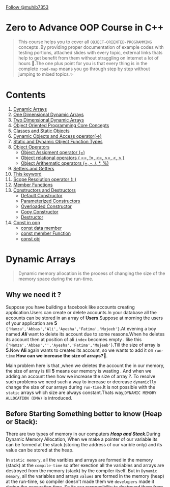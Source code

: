 <p align="center">
    <img src="/Some%20extra%20concepts/logo.jpg" style="height: 60vh; padding-left: 50vh;">
</p>

<!-- Place this tag where you want the button to render. -->

<a class="github-button" href="https://github.com/muhib7353" data-color-scheme="no-preference: light; light: light; dark: dark;" aria-label="Follow @muhib7353 on GitHub">Follow @muhib7353</a>

# Zero to Advance OOP Course in C++

> This course helps you to cover all `OBJECT-ORIENTED-PROGRAMMING` concepts .By providing proper documentation of example codes with testing portions, attached slides with every topic, external links thats help to get benefit from them without straggling on internet a lot of hours 🤔.The one plus point for you is that every thing is in the complete `road-map` means you go through step by step without jumping to mixed topics.✨

# Contents

1. [Dynamic Arrays](#dynamic-arrays)
2. [One Dimensional Dynamic Arrays](#one-dimensional-dynamic-arrays)
3. [Two Dimensional Dynamic Arrays](#two-dimensional-dynamic-arrays)
4. [Object Oriented Programming Core Concepts](#core-concepts)
5. [Classes and Static Objects](#classes-and-static-objects)
6. [Dynamic Objects and Access operator(->)](#dynamic-objects-and-access-operator)
7. [Static and Dynamic Object Function Types](#static-and-dynamic-object-function-types)
8. [Object Operators](#object-operators)
   - [Object Assigment operator (=)](#object-assignment-operater)
   - [Object relational operators ( ==, !=, <=, >=, <, > )](#object-relational-operaters)
   - [Object Arithematic operators (+, -, /, \*, %)](#object-arithematic-operators)
9. [Setters and Getters](#setters-and-getters)
10. [This keyword](#this-pointer-or-this-keyword-in-cpp)
11. [Scope Resolution operator (::)](#scope-resolution-operator)
12. [Member Functions](#member-functions)
13. [Constructors and Destructors](#constructors-and-destructors)
    - [Default Constructor]()
    - [Parameterized Constructors](#paramterized-constructor)
    - [Overloaded Constructor](#overloaded-constructor)
    - [Copy Constructor](#copy-constructor)
    - [Destructor](#destructors)
14. [Const in oop](#const-in-oop)
    - [const data member](#const-data-members)
    - [const member Function](#const-member-functions)
    - [const obj](#const-object)
     
# Dynamic Arrays

> Dynamic memory allocation is the process of changing the size of the memory space during the run-time.

## Why we need it ?

Suppose you have building a facebook like accounts creating application.Users can create or delete accounts.In your database all the accounts can be stored in an array of **Users**.Suppose
at morning the users of your application are **5** `{'Hamza','Abbas','Ali','Ayesha','Fatima','Mujeeb'}`.At evening a boy named **_Ali_** want to delete its account due to some reasons.When he deletes its account then at position of ali `index` becomes empty . like this `{'Hamza','Abbas','','Ayesha','Fatima','Mujeeb'}`.Till the size of array is **5**.Now **Ali** again wants to creates its account, so we wants to add it on `run-time` **How can we increase the size of arrays?🤔**.

Main problem here is that ,when we deletes the account the in our memory, the size of array is till **5** means our memory is wasting . And when we adding an account then how we increase the size of array ?. To resolve such problems we need such a way to increase or decrease `dynamiclly` change the size of our arrays during `run-time`.It is not possible with the `static` arrays which size are always constant.Thats way,`DYNAMIC MEMORY ALLOCATION (DMA)` is introduced.

## Before Starting Something better to know (Heap or Stack):

There are two types of memory in our computers **_Heap and Stack_**.During Dynamic Memory Allocation, When we make a pointer of our variable its can be formed at the stack.(storing the address of our varible only) and its value can be stored at the heap.

In `static memory`, all the varibles and arrays are formed in the memory (stack) at the `compile-time` so after exection all the variables and arrays are destroyed from the memory (stack) by the compiler itself.
But in `Dynamic memory`, all the variables and arrays `values` are formed in the memory (heap) at the run-time, so compiler doesn't made them we `developers` made it during the execuation time. So its our responsibilty to destroyed them from the memory after the completition of their tasks.Otherwise a problem named `memory-leakage` can be created and our program `crashes`.

One more important concept about the dynamic memory allocation.
In local functions we make a varaible and it goes out from the execuation stack after the calling .So we cannot use its value further more to to store its value we make a varaible on heap and ist pointer on the stack and return the pointer from the function and store its in to the main stack pointer varaible.Now your memory cannot be leakage.The main point is your pointer would never be became the dangling pointer. And your heap value can never be became without its pointer.

> Making a dynamic memory is called allocating the memory.
> Deleting a dynamic memory is called dellocating the memory.

## Dangling Pointer

A pointer whose is pointing to such memory in the haep which is not exist .

## One Dimensional Dynamic Arrays

**Firstly**, `allocating`, we make a pointer of our array at the stack that containes the address of the first element of our array.

<p align="center">
<img src="/Some%20extra%20concepts/codeSnaps/ptr.png" style="height: 40vh; padding-left: 50vh;">

 </p>

**Secondly**,we make a array at the heap by the `new` keyword.

<p align="center">
<img src="/Some%20extra%20concepts/codeSnaps/heap.png" style="height: 40vh; padding-left: 50vh;">

 </p>

**Thirdly**,perform your tasks.

<p align="center">
<img src="/Some%20extra%20concepts/codeSnaps/tasks.png" style="height: 50vh; padding-left: 50vh;">

 </p>

**At last**, `dellocating`, delete the array values at the heap by the `delete` keyword.And
make the pointer of our array `nullptr` so its pointing to nothing.

```cpp
#include <iostream>

using namespace std;

int main()
{
    int size = 5;
    int sum=0;

    //Allocating the memory
    int *arr = new int[size]{1,2,3,4,5};

    //sum of array
    for(int i=0;i<size;i++){
        sum+=arr[i];
    }
    cout<<"The sum of all the elements in the array is = "<<sum<<endl;

    //Delloacting the memory
    delete[] arr;
    arr = nullptr;

    return 0;
}
```

### How to change the size of our arrays at run-time ? or at execution time? How to increase or decrease the size of our arrays dynamically ? or at execution time?

**Firstly**, we made our array whose size we want to change dynamically.

<p align="center">
<img src="/Some%20extra%20concepts/codeSnaps/temp1.png" style="height: 40vh; padding-left: 50vh;">

 </p>

**Secondly**, we create an temp dyanmic 1D-Array.Whose size is the size thats we want after changing meanns `size+increaseNum` or `size+decreaseNum` .

<p align="center">
<img src="/Some%20extra%20concepts/codeSnaps/temp2.png" style="height: 40vh; padding-left: 50vh;">

 </p>

**Thirdly**, copy the array to tempArray.

<p align="center">
<img src="/Some%20extra%20concepts/codeSnaps/temp3.png" style="height: 50vh; padding-left: 50vh;">

 </p>

**At Last**, delete the array values from heap and mutate the array-pointer to the tempArray-pointer.And now you can mutate the size as `size+=num` (for-increaing) or `size-=num`(for-decreaing)

> Both our array and tempArray pointers in the stack pointing to the same changed tempArray values in the heap.

<p align="center">
<img src="/Some%20extra%20concepts/codeSnaps/temp4.png" style="height: 50vh; padding-left: 50vh;">

 </p>

**Now**,You can perform tasks, to the changed sized array ,after performing methods deallocate the aray and program happily finishes😊.(Problem-Solved,Hurray🥳)

```cpp
#include <iostream>
using namespace std;
int main()
{

    int size = 5;
    int *arr = new int[size]{1, 2, 3, 4, 5};

    int num;
    cout << "Enter the number how much size of array you wnat to cahnge :" << endl;
    cin >> num;

    int *temp = new int[size + num];
    for (int i = 0; i < size; i++)
    {
        temp[i] = arr[i];
    }

    //deleting the previous array
    delete[] arr;
    arr=temp;

    //giving values to increased indexs
    for(int i=size;i<size+num;i++){
        cin>>arr[i];
    }
    size+=num;

    delete[] arr;
    arr=nullptr;

    return 0;
}
```

# Boosted Material 1

- To Practice Questions Like ,insert,delete,shrink,add elements to the arrays dynamically
  see [1D-Arrays-Examples](</Object%20Oriented%20Programming/Step0_Dynamic%20Arrays/One%20Dimensional%20(1D)%20%20Dynamic%20Arrays/>)
- To Read more complexities about the dyanmic arrays read book pages from
  [LearnCpp](https://www.learncpp.com/cpp-tutorial/dynamic-memory-allocation-with-new-and-delete/)
- To get slides of dynamic memory [Dynamic Memory Allocation](/Some%20extra%20concepts/Slides/dynamicMemory.pdf)

## Two Dimensional Dynamic arrays

**Firtsly**, In Two Dimensional Dynamic arrays ,make an array of pointers (every element of array contaning the address of first element of each row of matrix) which is stored to the pointer in stack ,beacuse this pointer storing the address first pointer of array, so this pointer is the double pointer.

   <p align="center">
    <img src="/Some%20extra%20concepts/codeSnaps/2d-1.png" style="height: 40vh; padding-left: 50vh;">
 </p>
  **Secondly**, Make a new array on the heap (column) from the every element(single-pointer) of the pointers array,that conatain the address of the first element of it column on the stack.

   <p align="center">
    <img src="/Some%20extra%20concepts/codeSnaps/2d-2.png" style="height: 50vh; padding-left: 50vh;">
 </p>

**Thirdly**, Now our 2D-array is allocated.Now perform the all tasks on it.

   <p align="center">
    <img src="/Some%20extra%20concepts/codeSnaps/2d-3.png" style="height: 70vh; padding-left: 50vh;">
 </p>

**At Last**,Deallocate the firstly all the columns on the heap. Then delete the pointers array.
Then make the matrix pointer to null pointing to the nothing.

```cpp
#include <iostream>
using namespace std;
int main()
{
    int row = 3;
    int col = 3;

    int **matrix = new int *[row];
    for (int i = 0; i < row; i++)
    {
        matrix[i] = new int[col];
    }

    for (int i = 0; i < row; i++)
    {
        for (int j = 0; j < col; j++)
        {
            matrix[i][j] = (rand() % 10) + 1;
        }
    }

    for(int i=0;i<row;i++){
        delete[] matrix[i];
    }
    delete[] matrix;
    matrix=nullptr;

    return 0;
}
```

## How to change the size of rows or columns of 2D-arrays at run-time ? How to increase or decrease the size of 2D-arrays dynamically ?

You can understand the one example of how to increase the size of columns and then do others operations by following it.

### Steps:(To increase the rows dynamically)

**Firstly**: Make the new 2D-Dynamic array .

   <p align="center">
    <img src="/Some%20extra%20concepts/codeSnaps/temp2-1.png" style="height: 50vh; padding-left: 50vh;">
 </p>

**Secondly**: Make the `temp`2D-Dyanmic array.

   <p align="center">
    <img src="/Some%20extra%20concepts/codeSnaps/temp2-2.png" style="height: 60vh; padding-left: 50vh;">
 </p>

**Thirdly**: Copy the pervious 2d-array to temp array.Delete the previous 2D-Array.Give pointer of temp array to previous array.

   <p align="center">
    <img src="/Some%20extra%20concepts/codeSnaps/temp2-3.png" style="height: 70vh; padding-left: 50vh;">
 </p>

**At Last**: Add the new elements in the array .And finally dellocate the array.

```cpp
#include <iostream>
#include <iomanip>

using namespace std;

int main()
{
    int row=3;
    int col=3;

    //Allocating the memory
    int **matrix = new int *[row];
    for (int i = 0; i < row; i++)
    {
        matrix[i] = new int[col];
    }

   cout << "The random elements in the array :" << endl;
    for (int i = 0; i < row; i++)
    {
        // cout<<"Enter the row "<<i+1<<" :"<<endl;
        for (int j = 0; j < col; j++)
        {
            matrix[i][j] = (rand() % 10) + 1;
            // cin>>matrix[i][j];
        }
    }

   int num;
    cout << "Enter the number of rows that you want to increase:" << endl;
    cin >> num;

    //increase the size of the rows
    int **temp = new int *[row + num];
    for (int i = 0; i < row + num; i++)
    {
        temp[i] = new int[col];
    }
    for (int i = 0; i < row; i++)
    {
        for (int j = 0; j < col; j++)
        {
            temp[i][j] = matrix[i][j];
        }
    }
    for (int i = 0; i < row; i++)
    {
        delete[] matrix[i];
    }
    delete[] matrix;
    matrix = temp;


    //Entering elemenst in the increased rows
    for (int i = row; i < row + num; i++)
    {
        // cout<<"Enter the row "<<row+1<<" :"<<endl;
        for (int j = 0; j < col; j++)
        {
            matrix[i][j] = (rand() % (100 - 90)) + 1 + 90;
            // cin>>matrix[i][j];
        }
    }
    row += num;

   cout << "The elements in the array :" << endl;
    for (int i = 0; i < row; i++)
    {
        cout << left;
        for (int j = 0; j < col; j++)
        {
            cout << setw(5) << matrix[i][j];
        }
        cout << endl;
    }

    //dellocating the memory
    for (int i = 0; i < row; i++)
    {
        delete[] matrix[i];
    }
    delete[] matrix;
    matrix = nullptr;

    return 0;
}

```

## Boosted Material:

- To Practice Questions Like inrease and decrease rows or columns of the 2D-arrays dynamically
  see [1D-Arrays-Examples](</Object%20Oriented%20Programming/Step0_Dynamic%20Arrays/Two%20Dimensional%20(2D)%20%20Dynamic%20Arrays/>)
- To Read more complexities about the dyanmic arrays read book pages from
  [LearnCpp](https://www.learncpp.com/cpp-tutorial/dynamic-memory-allocation-with-new-and-delete/)
- To get slides of dynamic memory [Dynamic Memory Allocation](/Some%20extra%20concepts/Slides/dynamicMemory.pdf)

# Core Concepts

A langugae which containes these four segments is referrred as **_Object-Oriented-Programming_** language.

- ## Classes and object :
  Classes have no exixtence in the memeory,its only a blueprint.When we make an object of that class ,then it should having the some memeory.Class is an user defined-data-Type, called as **_ABSTRACT_DATA_TYPE_**.
- ## Data hiding and Encapsulation:
  Data is hided from every another object is data hiding .All the memebers of a class including data members and member functions are closed in a class like a capsule is referred to as Encapsulation.This feature opens the new term named as `Abstraction` means all the inner details are completetly ifnored and we focus on the working of the software.
- ## Inheritance:
  **_Do not reinvent the wheel_**.In programming the term used as : **Do not repeat the code⛔**.Inheritance has the code reuse-ability.Some features are inherited from the base class and given to the derived class.If any language does not support the inheritance then its not calle the Object oriented programming language its called the **\*Object-Based-Language**.
- ## Polymorphism
  Define as : Single interface having multiple functionalities.(same name different behaviour).
  It has two types :
  - Static
    Function overloading is done in static polymorphism.It has be achieved on the compile time also called the **_compile_time_binding_**.
  - Dynamic
    Function overriding is done in the dynamic polymorphism.It has be achieved on the run time also called the **_Run_Time_binding_**.

# Classes and Static Objects

[What are classes 👀 ❓](#classes-and-object)

## Basic Syntx of class:

  <p align="center">
    <img src="/Some%20extra%20concepts/codeSnaps/class1.png" style="height: 40vh; padding-left: 50vh;">
 </p>

## Basic Syntx of object:

  <p align="center">
    <img src="/Some%20extra%20concepts/codeSnaps/obj.png" style="height: 40vh; padding-left: 50vh;">
 </p>

we cannot access the dataMemebers of the class outside the class .Their members are by `default-private`.So when we want to access them .The error should come as

  <p align="center">
    <img src="/Some%20extra%20concepts/codeSnaps/error1.png" style="height: 40vh; padding-left: 50vh;">

> so when we want to access them outside the class,we use the `access-identifiers`.

## Access-Identifiers

There are there Access specifiers.

- ### Public
  Members declerad as private are only accessible within the class.
- ### Private
  Memebers of public are accessible from anywhere(accissble through the object).
- ### Protected
  Members are only accessible in child class.

Result:

<p align="center">
<img src="/Some%20extra%20concepts/codeSnaps/result_class.png" style="height: 60vh; padding-left: 50vh;">

### Note:

> The address of a class is same as the address of the first dataMemeber of the class

# Boosted Material 2

- To practice real-world examples [class and object examples](/Object%20Oriented%20Programming/Step1_Classes%20and%20objects/)
- To go through slides [Class and object slides](/Some%20extra%20concepts/Slides/classes.pdf)
- For reading more concepts explore this page [Deep learn class and objects](https://www.learncpp.com/cpp-tutorial/classes-and-class-members/)

# Dynamic Objects and Access Operator

Dynamic Objects means the pointer of that objects is on the stack and the whole object is on the heap. The name of the object is actually a pointer so means whenever we use the name of the class actually we refer the address of the object on the heap. So how we can access the data members and member functions of the object ,To refer the data members and the member functions of that class , we use the **access-operator** `->` instead of `(.)` **dot operator** .The access operator make a link between the heap and and stack .

### Understand by excample:

[How we make the dynamic objects of class and how to access their data members of taht dynamic object🙄❓](/Object%20Oriented%20Programming/Step1_Classes%20and%20objects/Basic%20Concepts%20building%20programs/6_DyanmicObjects_and_acessOperaters.cpp)

```cpp
#include <iostream>

using namespace std;

class algebra
{
public:
    int y;
    int x;
    int add;
};

int main()
{
    //Alloacting the memory
    algebra *sum = new algebra;

    //Arrow operaters pointing the members on the heap(->)
    sum->x = 3;
    sum->y = 4;
    sum->add = sum->x + sum->y;

    //Derefernce and userd the dot opearter(.)
    cout << "The sum of " << (*sum).x << " and " << (*sum).y << " = " << (*sum).add << endl;

    //delloacting the memory
    delete sum;
    sum=nullptr;

    return 0;
}
```

# Static and Dynamic Object Function Types:

Three type of functions can be implemented on the objects.

1. By passing object as a value
2. By passing object as a reference
3. By return object as a object

## 1.By passing object as a value

In `static` Pass objects into functions as an argument and use these parameters as a local object which has a complete access to the data members and member functions of the class same as for the argumentative object.

> The object which calls the functions is called the `Left_hand_side_object`.

We don't need to pass the two objects as the arguments beacuse L.H.S object is already exist ,and accessible to the class functions and we only need to pass the other funtions which is right hand side object.

In `Dyanmic` the copy of argumentative objects will not be made only the address of these objects will pass and dereferencing these adress and perform operations.

<p align="center">
    <img src="/Some%20extra%20concepts/codeSnaps/f-1.png" style="height: 50vh; padding-left: 50vh;">
 </p>

## 2.By passing object as a reference

In `static` When passing object as an argument to the function which recieveing it as a refernce parameter, then the copy of that object will not be produce.The address of this object will be use and its means any changing in data members or function members of the parameter object will aslo mutate the original argumentative object.
In `Dyanmic` the copy of argumentative objects will not be made only the address of these objects will pass ,so we will not have to use the refernce operator `&` , beacause already we pass the address `refernce` of the objects on the heap to function parameters As a result ,dereferencing these adresses and mutating the data memebers and member functions will mutate the original argumentative objects data members and member functions respectively.

<p align="center">
    <img src="/Some%20extra%20concepts/codeSnaps/f-2.png" style="height: 70vh; padding-left: 50vh;">
 </p>

## 3.By return object as a object

In `static` Return type of the function is a class name. When you manipulate some data and return a object made inside the function.
In `Dyanmic`,the returing object returns the only address of the making object not the object on the heap. beacuse when the function executes the making pointer will automatically goes out from the execuation stack. but the object on the heap is exixts . So just return the address of the making pointer.

> When an object is returned at compile-time it can be stored an anonymous varaible of same returning dataType and then assign it the varible on which the functions call this process is called the `RETURN_VALUE_OPTIMIZATION(RVO)`. And you when you run the program its destructor will be showed in the screen .

<p align="center">
    <img src="/Some%20extra%20concepts/codeSnaps/RVO.png" style="height: 50vh; padding-left: 50vh;">
 </p>

<p align="center">
    <img src="/Some%20extra%20concepts/codeSnaps/RVO-result.png" style="height: 50vh; padding-left: 50vh;">
 </p>
### Let understand by 😮 [dynamic-example](/Object%20Oriented%20Programming/Step1_Classes%20and%20objects/Basic%20Concepts%20building%20programs/6_DyanmicObjects_and_acessOperaters.cpp):

For static click [here](/Object%20Oriented%20Programming/Step1_Classes%20and%20objects/Basic%20Concepts%20building%20programs/7_staticObjectAndFunctions.cpp)

```cpp
/*Dynamic Objects when we pass to functions they always should be pass as by refernce
/*This code has three parts by three tests so you can uncommenntg the every test and check the outputs to understand
1:Pass by value  for dynamic objects
2:Pass by refernce for dynamic objects
3:Return value for dynamic objects
*/

#include <iostream>

using namespace std;

class algebra
{
private:
    int x;
    int y;

public:
    // setters
    void setX(int X) { x = X; }
    void setY(int Y) { y = Y; }
    void setData(int X, int Y)
    {
        x = X;
        y = Y;
    }

    // getters
    int getX() { return x; }
    int gety() { return y; }
    void getData()
    {
        cout << "x=" << x << endl;
        cout << "y=" << y << endl;
    }
};

// Functions

// 1:Pass by value
bool passByValue(algebra *A, algebra *B)
{
    return A->getX() != B->getX() ? true : false;
}

// 2:Pass by refernce
void update(algebra *A, algebra *B)
{
    B->setX(B->getX() + 100);
    B->setY(B->gety() + 100);
}

// 3:Return value
algebra *createCopy(algebra *A)
{
    algebra *copy = new algebra;

    copy->setX(A->getX());
    copy->setY(A->gety());

    return copy;
}
int main()
{
    algebra *obj1 = new algebra;
    algebra *obj2 = new algebra;

    obj1->setData(1, 2);
    obj2->setData(3, 4);

    // // Test:01
    // cout << passByValue(obj1, obj2);

    // //Test:02
    // cout << "Before passing obj2 as a pointer to update function : " << endl;
    // obj2->getData();
    // update(obj1, obj2);
    // cout << "After passing obj2 as a pointer to update function : " << endl;
    // obj2->getData();

    // //Test:03
    // cout << "The object members :" << endl;
    // algebra *copy=createCopy(obj1);
    // copy->getData();

    /*Results:Object’s data is always
    pass by reference through
    pointers*/

    return 0;
}
```

# Object Operators

These are object opertors:

- [Object Assigment operator (=)](#object-assignment-operater)
- [Object relational operators ( ==, !=, <=, >=, <, > )](#object-relational-operaters)
- [Object Arithematic operators (+, -, /, \*, %)](#object-arithematic-operator)

# Object Assignment operater

In generally, the assignment operator can be used to copy one thing into another. The data memebers of one object can be copied to another data members in two ways

> Only if member access specifier is public.

1.Member wise data Assignment

<p align="center">
    <img src="/Some%20extra%20concepts/codeSnaps/assignment-1.png" style="height: 50vh; padding-left: 50vh;">

 </p>
 
 2.Aggregate Wise data Assignment
        <p align="center">
    <img src="/Some%20extra%20concepts/codeSnaps/assignment-2.png" style="height: 50vh; padding-left: 50vh;">
 </p>
 
  ### Lets now understand by example 😍:
  [In C++ how the class data members of one object to be copied to the another object data memebers](/Object%20Oriented%20Programming/Step1_Classes%20and%20objects/Basic%20Concepts%20building%20programs/3_AssignmentOperater.cpp)

```cpp
#include <iostream>

using namespace std;

class algebra
{
public:
int x;
int y;

    void getData()
    {
        cout<<"The value of x ="<<x<<endl;
        cout<<"The value of y ="<<y<<endl;
    }

};

int main()
{
algebra obj1;
algebra \*obj2=new algebra;

    obj1.x=1;
    obj1.y=2;

    //MEMEBER WISE COPYING
    cout<<"\t\tMEMEBER WISE COPYING :"<<endl;
    obj2->x=obj1.x;
    obj2->y=obj1.y;

    cout<<"The values in object 1 : "<<endl;
    obj1.getData();
    cout<<"The values in object 2 : "<<endl;
    obj2->getData();

    // Aggregate WISE COPYING
    cout<<"\t\tAggregate WISE COPYING :"<<endl;
    (*obj2)=obj1;

    cout<<"The values in object 1 : "<<endl;
    obj1.getData();
    cout<<"The values in object 2 : "<<endl;
    obj2->getData();

    delete obj2;
    obj2=nullptr;

    return 0;

}

```

# Object Relational Operaters

Relational operators can be applied only on the varaibles that are made in functions. In objects you cannot apply directly these operaters on the object data members. It cannot be possible by `Member-Wise` or `Agreement-Wise`.

<p align="center">
    <img src="/Some%20extra%20concepts/codeSnaps/relational.png" style="height: 50vh; padding-left: 50vh;">
</p>

### Example :

[Can we compare the reational operaters (==,!=,<=,>=) to compare two object data members ?](/Object%20Oriented%20Programming/Step1_Classes%20and%20objects/Basic%20Concepts%20building%20programs/4_RelationalOpearter.cpp)

```cpp
#include<iostream>

using namespace std;

class algebra
{
public:
    int x;
    int y;
public:

    void setData(int xA,int yA)
    {
        x=xA;
        y=yA;
    }
    void getData()
    {
        cout<<"The value of  x = "<<x<<endl;
        cout<<"The value of  y = "<<y<<endl;
    }

    //getters
    int getX(){ return x;}
    int getY(){ return y;}
};
int main()
{
    algebra obj1;
    algebra *obj2=new algebra;

    obj1.setData(5,6);
    obj2->setData(6,5);

    //  //Test:01
    // cout<<obj1.getX()!=obj2->getX();
    // /*error: no match for 'operator!=' (operand types are 'std::basic_ostream<char>' and 'int')
    // cout<<obj1.getX()!=obj2->getX();*/

    //  //Test:02
    // cout<<*(obj2)==obj1;
    // //Compile time error Operation not defined

    // Results:So its mean we will never compare the data member wise or agrement wise
    delete obj2;
    obj2=nullptr;



    return 0;
}

```

# Object Arithematic Operators

Arithematic operators (+, -, /, \*, %) will be applicable only in member wise

<p align="center">
    <img src="/Some%20extra%20concepts/codeSnaps/arithematic-1.png" style="height: 50vh; padding-left: 50vh;">
</p>
 
  Cannot be applicable directly on the objects agreement wise.
<p align="center">
    <img src="/Some%20extra%20concepts/codeSnaps/arithematic-2.png" style="height: 60vh; padding-left: 50vh;">
</p>

> Use `Operator_Overloading` to apply these arithematic_operators on the objects directly.We will discuss this in later section [go_here](#).

### Example :

[Can we compare the use the arithematic operaters (+,-,\*,/,%) to perform arithematic calculations between two object data members ?](/Object%20Oriented%20Programming/Step1_Classes%20and%20objects/Basic%20Concepts%20building%20programs/5_ArithematicOpearter.cpp)

```cpp

#include<iostream>

using namespace std;

class algebra
{
public:
    int x;
    int y;
public:

    void setData(int xA,int yA)
    {
        x=xA;
        y=yA;
    }
    void getData()
    {
        cout<<"The value of  x = "<<x<<endl;
        cout<<"The value of  y = "<<y<<endl;
    }

    //getters
    int getX(){ return x;}
    int getY(){ return y;}
};
int main()
{
    algebra obj1;
    algebra *obj2=new algebra;

    obj1.setData(5,6);
    obj2->setData(1,2);

    //  //Test:01
    // //Member Wise
    // cout<<obj1.getX()+obj2->getX()<<endl;
    // cout<<obj1.getY()+obj2->getY()<<endl;

    //  //Test:02
    // //Agremeent Wise
    // cout<<*(obj2)+obj1<<endl;
    // //Compile time error Operation not defined


   //Results:We can perform the matematical opaertions on the object adat memebers only member wise not agremnet wise.

    delete obj2;
    obj2=nullptr;

    return 0;
}
```

# Setters and Getters

**_Why we need setters and getters_** ? What is the importance of getters and setters in real world?
Understand by exapmle ,in mobile phones when we want to increase the brightness of our mobile then can we go to the whole setting of the mobile and change it here **\*NO\*\*** .We only set the value of brightness same when we want to get the phone number of any person , we just search and get it.
Getters and setters are the same as , to retrieve the single dataMember or whole data member or to update them.

## Setters

> Used to set or update values of individual data members or a complete object.

### Basic Syntax:

- **_Void setVariableName (varaibleDataType parameterName){ variableName = ParameterName;}_**
   <p align="center">
   <img src="/Some%20extra%20concepts/codeSnaps/setters.png" style="height: 60vh; padding-left: 50vh;">
</p>

## Getters

> Used to get values of indiviual or complete object .

### Basic Syntax:

- **_returnType getVariableName (){ return variableName;}_**
     <p align="center">
     <img src="/Some%20extra%20concepts/codeSnaps/getters.png" style="height: 60vh; padding-left: 50vh;">
  </p>

  ## SetData and getData

  These are also the member functions of the class.They set the whole class data members and also get the data memebers of the whole class.

```cpp
/*Write a C++ program how to putData into dataMembers of a class that is private and getData from them
 */
#include <iostream>

using namespace std;

class algebra
{
private:
    int x;
    int y;
    float z;

public:
    void putData(int xA, int yA, int zA)
    {
        x = xA;
        y = yA;
        z = zA;
    }
    void getData()
    {
        cout<<"The value of x = "<<x<<endl;
        cout<<"The value of y = "<<y<<endl;
        cout<<"The value of z = "<<z<<endl;
    }
};

int main()
{
    algebra equation1;

    //Test 01:
    equation1.putData(1,2,3);
    equation1.getData();
    return 0;
}
```

### Practice exapmles:

- [Getters and Setters in C++ ](/Object%20Oriented%20Programming/Step1_Classes%20and%20objects/Basic%20Concepts%20building%20programs/2_gettersAndSetters.cpp)
- [getData and setData in C++ ](/Object%20Oriented%20Programming/Step1_Classes%20and%20objects/Basic%20Concepts%20building%20programs/1_getData_and_putData.cpp)

# This Pointer or This KeyWord in Cpp

IN C++ ,**This** is a pointer refer to the insatnce of the class. **This** is a pointer Single copy of this pointer is maintained at class level accessible in member functions only.
**This** pointer has two main functionalities:

1.When in memeber functions of the class ,the local variables name same as the `data-members` name.

<p align="center">
<img src="/Some%20extra%20concepts/codeSnaps/this1.png" style="height: 50vh; padding-left: 50vh;">

 </p>
 
2.Used to return the whole object from the member function. When you want to use the function chaining in objects.
In short,it can be used for the function calls chaining in which the local object returns the refernce of the single object and in function chaining it updates the every previous function value also.
<p align="center">
    <img src="/Some%20extra%20concepts/codeSnaps/this2.png" style="height: 70vh; padding-left: 50vh;">
 </p>
 
  ### Lets now understand by example 😍:
  [What is a this key Word in C++? Write a C++ program in which the setter function parameter name is same as the class data member name.What is the *this Pointer* in the C++ 😧?](/Object%20Oriented%20Programming/Step1_Classes%20and%20objects/Basic%20Concepts%20building%20programs/9_thisPointer.cpp)

```cpp
#include<iostream>

using namespace std;

class algebra
{
private:
    int x;
    int y;
public:
    //setters
    void setX(int x)
    {
       this->x=x;
    }
    void setY(int y)
    {
        this->y=y;
    }
    void setData(int x,int y)
    {
        this->x=x;
        this->y=y;
    }

    //getters
    int getX()
    {
        return x;
    }
    int getY()
    {
        return y;
    }
    void getData()
    {
        cout<<"The value of x = "<<x<<endl;
        cout<<"The value of y = "<<y<<endl;
    }

    //member functions
    algebra &value(int x)
    {
        this->x=x;
        return *this;
    }
    algebra &incrementValue(int y)
    {
        this->x++;
        this->y=y;
        return *this;
    }

};

int main()
{
    algebra obj1;
    algebra *obj2=new algebra;

    obj1.setData(1,2);
    obj2->setData(3,4);

    obj1.getData();
    obj2->getData();

    obj1.value(100).incrementValue(200);
    obj1.getData();//101,200--->chaining is sequential and the changes made to the object’s data members retains for further chaining calls.

    // obj1.setX(90).setY(900);// error: invalid use of 'void'


    return 0;
}
```

# Scope Resolution operator

## Defination:

> Scope Resolution operater (::) define the scope of anything at any place .Used to access the gloabal varables with the same name ,access the class memeber functions outside the the class ,usedin namespaces and in the inheritance

Suppose we have a class having 1000+ member functions our class size will become too springable 🥴 . And other problem is that suppose in your company your team fellow want to see your code he does't want to see your logics and how you write the code he/she just wnat to see what functionalities your class can do and think that your class has 2000+ member functions of different functionalities.In ecah member function you write the 1000+ lines of code.So showing every functionality name takes too much time🤧 and may be its a chance your team member beacome frustated 😡. As a result, **How to resolve these problems ?** The first answer involed in your brain is to make prototypes inside the class and make functions outside the class. Okay ! Thats good, lets try it

<p align="center">
    <img src="/Some%20extra%20concepts/codeSnaps/s-1.png" style="height: 70vh; padding-left: 50vh;">
 </p>

But the error should become :

```diff
- error: invalid use of 'this' in non-member function void setX(int x) { this->x = x; }
```

Beacuse, we know that all the data members and function members are developed public,private and protected only inside the class only accessible to them is protected or publc. And how can we refer that this function is a member function of that specific class.

How to resolve this error :

```diff
+ Use the Scope resolutioon opertor `::`  with the name of the class
```

_Means that this function has scope to that class_

<p align="center">
    <img src="/Some%20extra%20concepts/codeSnaps/s-2.png" style="height: 50vh; padding-left: 50vh;">
</p>

### Understand by complete [Scope-Resolution(::) Example](/Object%20Oriented%20Programming/Step1_Classes%20and%20objects/Basic%20Concepts%20building%20programs/10_scopeResolutionOperter.cpp) 😎:

```cpp
#include <iostream>

using namespace std;

class algebra
{
private:
   int x;
   int y;

public:
   // setters
   void setX(int);
   void setY(int);
   void setData(int, int);
   void setAlgebra(algebra);

   // getters
   int getX() const;
   int getY() const;
   void getData() const;
   algebra getAlgebra() const;

   // memberFunctions are here
   //.........
};

// SETTERS_scope_resolutions
void algebra::setX(int x) { this->x = x; }
void algebra::setY(int y) { this->y = y; }
void algebra::setData(int x, int y)
{
   this->x = x;
   this->y = y;
}
void algebra::setAlgebra(algebra obj)
{
   x = obj.x;
   y = obj.y;
}

// GETTERS_scope_resolutions
int algebra::getX() const { return x; }
int algebra::getY() const { return y; }
void algebra::getData() const
{
   cout << "The value of x = " << x << endl;
   cout << "The value of y = " << y << endl;
}
algebra algebra::getAlgebra() const
{
   return *this;
}

int main()
{
   algebra obj1;
   obj1.setData(1, 2);
   obj1.getData();

   algebra obj2;
   obj2.setAlgebra(obj1);
   obj2.getData();

   obj1.getAlgebra().setX(8);
   obj1.getData();

   return 0;
}
```

# Member Functions

You already know that we had already discussed the member functions, then what they are 🤔 ? Every class has such type of member functions :

- [Getters](#getters)
- [Setters](#setters)
- [Mutators](#setters)
- [Accessers](#getters)
- [Functionaliters](#functionaliters)
- Constructors
- Destructors
- Iterators
- Operators
  In all of above we have done `getters` and `setters`. `Mutators` and `Accessors` are same as `getters` and `setters` beacuse by using the `setters` we can have full access to the data memebers of the class to mutate them directly and sam for the `getters` we can have directly access to retrieve them.
  **NOW**,we will discuss about the **_Functionaliters_**( I think thats not make sense 😅, but according to me its very straightForward to understand).Others will be discuss in the coming points.

## Functionaliters :

> Main functions that perform some operations on the data are called fucntionaliters.
> Functions that perform some mathematical and other operations on the data memebers and show some output or help in other functions to perform functionalities.

### Let understand by example 🙂 :

[Write a c++ program in to find distance between two points and take third point and find from where the distance from third point is closest](/Object%20Oriented%20Programming/Step1_Classes%20and%20objects/Basic%20Concepts%20building%20programs/11_MemberFunctions.cpp)

```cpp
/*Write a c++ program in to find distance between two points and take third point and find from where the distance from third point is closest*/
#include <iostream>
#include <cmath>

using namespace std;

class algebra
{
public:
    // setters
    void setX(int);
    void setY(int);
    void setData(int, int);
    void setAlgebra(algebra);

    // getters
    int getX() const;
    int getY() const;
    void getData() const;
    algebra getAlgebra() const;

    // memberFunctions
    float calculateDistance(algebra);
    algebra closestPoint(algebra , algebra );

private:
    int x;
    int y;
};

// SETTERS_scope_resolutions
void algebra::setX(int x) { this->x = x; }
void algebra::setY(int y) { this->y = y; }
void algebra::setData(int x, int y)
{
    this->x = x;
    this->y = y;
}
void algebra::setAlgebra(algebra obj)
{
    x = obj.x;
    y = obj.y;
}

// GETTERS_scope_resolutions
int algebra::getX() const { return x; }
int algebra::getY() const { return y; }
void algebra::getData() const
{
    cout << "The value of x = " << x << endl;
    cout << "The value of y = " << y << endl;
}
algebra algebra::getAlgebra() const
{
    return *this;
}

// Member_Functions
float algebra::calculateDistance(algebra point)
{
    int d1 = point.x - x;
    int d2 = point.y - y;

    int temp = ((d1 * d1) + (d2 * d2));

    return sqrt(temp);
}

algebra algebra ::closestPoint(algebra p1, algebra p2)
{
    float d1 = calculateDistance(p1);
    float d2 = calculateDistance(p2);

    return d1 <= d2 ? p1 : p2;
}

int main()
{
    algebra point1, point2, point3;

    point1.setData(6, 9);
    point2.setData(12, 3);
    point3.setData(1, 15);

    cout << point1.calculateDistance(point2)<<endl;
    point1.closestPoint(point2,point3).getData();

    return 0;
}
```

# Now its Time for Boosted Material 3

## Go deep 🧐, learn deep 😎

- See basic concept based questions on `setters`, `getters`, `this->pointer`, `object operators` and `object functions` click [here](/Object%20Oriented%20Programming/Step1_Classes%20and%20objects/Basic%20Concepts%20building%20programs/)
- To get slides on these topics click [here](/Some%20extra%20concepts/Slides/memberFunctions.pdf)
- To read about them more briefy visit [here](https://learncpp.com)

# Constructors and Destructors

### Defination:

> It is a function.It does not have any `return type`(like int,void). It has same name as of its class.They can never be called instead(they can be more than two ) are called and executed automaticallu on the time of creation oof object.Their main purpose to initialze the data members of an object being created.

Every object will be called only once in its life by the constructor till it is destroyed.Compiler give us default constructor but ity initliaze the data members with teh garbage values. If any one of the constructor should be written then the compiler does not gives its default constructor Constructor are of three types:

- Deafult Constructor
- Parameterized Constructor
- Copy Constructor

## Default Constructor

Its parameters are empty and it can be called on the time of the object creation.

### Syntax:

 <p align="center">
    <img src="/Some%20extra%20concepts/codeSnaps/cons-1.png" style="height: 50vh; padding-left: 50vh;">
</p>
 
 ### Example:
 ```cpp
 /*Write a C++ program how to write the default constructors*/
#include <iostream>
using namespace std;
class algebra
{
private:
	int x;
	int y;
public:
	algebra();
	void setData(int, int);
	void getData();
};
//Default Constructor
algebra::algebra()
{
	x = 0;
	y = 0;
	cout << "Deafult Constructor should be called:" << endl;
}
void algebra ::setData(int x, int y)
{
	this->x = x;
	this->y = y;
}
void algebra ::getData()
{
	cout << "The value of x = " << x << endl;
	cout << "The value of y = " << y << endl;
}
int main()
{
	algebra obj1;
	obj1.setData(1, 2);
	obj1.getData();
	algebra obj2;
	obj2.getData();

    return 0;

}

````
## Paramterized Constructor:
  Constructors are `overloaded` like `function-overloading`. When there are more than one constructors in a class having different number of parameters are called overloaded or parameterized constructors.
 ### VIP Note:
  >When we call any constructor on an object.Then only that `one` constructor should be called the of constructors should be remain and not be called.

  ### Syntax:

<p align="center">
    <img src="/Some%20extra%20concepts/codeSnaps/cons-2.png" style="height: 50vh; padding-left: 50vh;">
</p>

  ### Example:

```cpp
/*Write a C++ program how to write the parameterized or overloaded constructors*/
#include <iostream>
using namespace std;
class algebra
{
private:
	int x;
	int y;
public:
	algebra();
    algebra(int,int);
	void setData(int, int);
	void getData();
};
//Default Constructor
algebra::algebra()
{
	x = 0;
	y = 0;
	cout << "Deafult Constructor should be called:" << endl;
}
//paremterized constructor
algebra::algebra(int x, int y)
{
    this->x = x;
    this->y = y;
    cout << "Parameterized Constructor should be called:" << endl;
}
void algebra ::setData(int x, int y)
{
	this->x = x;
	this->y = y;
}
void algebra ::getData()
{
	cout << "The value of x = " << x << endl;
	cout << "The value of y = " << y << endl;
}
int main()
{
	algebra obj1(1,2);
	obj1.getData();
	algebra obj2;
	obj2.getData();

    return 0;

}
````

# Copy constructor

Copy constructor can be used to copy the one object constructor to another object .In copy constructor the paremterized object should be called as a refernce. Otherwise it creates a problem of `recursion`. To undertsnad this ,suppose we equal the object_2 to object_1 then the copy constructor of object_2 should be called and it takes the object_1 as a parameter and this parameter object makes a copy of the object_1 so to make copy of object_1 again the `copy-constructor` should be called again and agin and this process comes into the `recusrion` (infinity) and our program crushes when the stack overflow. But there is another problem here if we pass the arguemtative object as a refence than there is a dangerous chance to mutate the data of this object beacuse we are passing it as reference to avoid these bugs we pass it as a `const` now its beacame impossible to mutate the original object.

### Note:

> Pass the copying object as a refernce `&`.
> Pass the copying object as a constant `const`.
> It uses copy data of an object `bit-by-bit`.

### Syntax:

<p align="center">
    <img src="/Some%20extra%20concepts/codeSnaps/cons-3.png" style="height: 50vh; padding-left: 50vh;">
</p>
### Example:

```cpp
/*Write a C++ program how to write the copy constructor constructors*/
#include <iostream>
using namespace std;
class algebra
{
private:
	int x;
	int y;
public:
	algebra();
    algebra(int,int);
    algebra(const algebra&);
	void setData(int, int);
	void getData();
};
//Default Constructor
algebra::algebra()
{
	x = 0;
	y = 0;
	cout << "Deafult Constructor should be called:" << endl;
}
//paremterized constructor
algebra::algebra(int x, int y)
{
    this->x = x;
    this->y = y;
    cout << "Parameterized Constructor should be called:" << endl;
}
//copy constructor
algebra::algebra(const algebra& temp)
{
    x=temp.x;
    y=temp.y;
    cout<<"Copy constructor should be called:"<<endl;
}
void algebra ::setData(int x, int y)
{
	this->x = x;
	this->y = y;
}
void algebra ::getData()
{
	cout << "The value of x = " << x << endl;
	cout << "The value of y = " << y << endl;
}
int main()
{

    //default
	algebra obj2;
	obj2.getData();
    //parametrized
	algebra obj1(1,2);
	obj1.getData();
    //copy
    algebra obj3=obj1;
    obj3.getData();
    algebra obj4(obj2);
    obj4.getData();

    return 0;

}
```

## Overloaded Constructor :

Overloaded Constrcutor is the sum of the deafult constructor and the parameterized constructor.

### Basic Syntax:

<p align="center">
    <img src="/Some%20extra%20concepts/codeSnaps/over.png" style="height: 50vh; padding-left: 50vh;">
</p>

Example:

```cpp
#include <iostream>
using namespace std;
class phoneDetails
{
private:
    string name;
    int  RAM;
    float processor;
    char battery;
public:
//==============================================
//Overloaded constructor
/*The sum of the
1-deafult constructor
2-Paramterized Constructor
*/
//==============================================
//overloaded Constructor
phoneDetails(string Name="NULL",int ram=0,float process=0.0,char batt=' ')
{
   name=Name;
   RAM=ram;
   processor=process;
   battery=batt;
}

//==============================================
//Copy constructor
//==============================================

phoneDetails(phoneDetails &mob)
{
   name=mob.name;
   RAM=mob.RAM;
   processor=mob.processor;
   battery=mob.battery;
}

void getData();

//==============================================
//Calling destructor
//==============================================

~phoneDetails()
{
    cout<<"Destructor has been called:"<<endl;
}

};

//==============================================
//Accessing the functions of the class outside the class
//==============================================

void phoneDetails::getData()
{
   cout<<"The name of the Phone = "<<name<<endl;
   cout<<"The Ram of the Phone = "<<RAM<<endl;
   cout<<"The Processor of the Phone = "<<processor<<endl;
   cout<<"The Battery of the Phone = "<<battery<<endl;
}

//Main
int main()
{
    phoneDetails d1;//deafult constructor
    phoneDetails d2("Iphone",8,2.8,'1');//parameterized constructor
    phoneDetails d3(d2);//copy constructor

    d1.getData();
    d2.getData();
    d3.getData();

    return 0;
}
```

## Destructors:

### Defination:

> To destroy the object and free the memory.Same syntax as a constructors.Destructors cannot be overloaded since it is destroying the object and no parameter is required.It destroys the every object when the main function is executed. Executes when teh object goes out of scope.Just use the `telda(~)` sign with the destructo to distinguish it between the deafult constructor and the destructor.

### Synatx:

   <p align="center">
    <img src="/Some%20extra%20concepts/codeSnaps/des.png" style="height: 50vh; padding-left: 50vh;">
</p>

### Example:

```cpp
/*Write a C++ program how to write the destructors*/
#include <iostream>
using namespace std;
class algebra
{
private:
	int x;
	int y;
public:
	algebra();
    algebra(int,int);
    algebra(const algebra&);
	void setData(int, int);
	void getData();
    ~algebra();
};
//Default Constructor
algebra::algebra()
{
	x = 0;
	y = 0;
	cout << "Deafult Constructor should be called:" << endl;
}
//paremterized constructor
algebra::algebra(int x, int y)
{
    this->x = x;
    this->y = y;
    cout << "Parameterized Constructor should be called:" << endl;
}
//copy constructor
algebra::algebra(const algebra& temp)
{
    x=temp.x;
    y=temp.y;
    cout<<"Copy constructor should be called:"<<endl;
}
void algebra ::setData(int x, int y)
{
	this->x = x;
	this->y = y;
}
void algebra ::getData()
{
	cout << "The value of x = " << x << endl;
	cout << "The value of y = " << y << endl;
}
//destructor
algebra::~algebra()
{
    cout<<"Destructor should be called"<<endl;
}
int main()
{

    //default
	algebra obj2;
	obj2.getData();
    //parametrized
	algebra obj1(1,2);
	obj1.getData();
    //copy
    algebra obj3=obj1;
    obj3.getData();
    algebra obj4(obj2);
    obj4.getData();

    return 0;

}
```

# Boosted Material 4

## Go deep 🧐 ,learn Deep 🤓

- To get the briefly explained and good UI slides on the constructors and destructors get [here](/Some%20extra%20concepts/Slides/constructorsAndDestructors.pdf)
- To get the practice programs step by step for constructors and destructors get [here](/Object%20Oriented%20Programming/Step2_Constructors%20and%20destructors/)
- To study more abou t the constructors and destructors go [here](https://www.learncpp.com/cpp-tutorial/constructors/)

# Objects Arrays

Every object are same as the simple arrays on each index contain object class. On the time of creation of the objects array the `default_constructors` should be called.

## Syntax:

Basic syntax for the decalaration and initailzation of objects with the default values by calling different constructors :

  <p align="center">
    <img src="/Some%20extra%20concepts/codeSnaps/arrays.png" style="height: 50vh; padding-left: 50vh;">
 </p>

- On `0` index initilize the object with the default construtor.
- On `1` index initilize the object with the parameterized construtor.
- On `2` index initilize the object with the copy construtor.

Accessing of these objects is same as the simple arrays `dot(.) operator` for the static arrays and `spread(->) operator` for the dynamic arrays.

  <p align="center">
    <img src="/Some%20extra%20concepts/codeSnaps/dot.png" style="height: 70vh; padding-left: 50vh;">
 </p>


# Const in oop

## Const Data Members


### Defination

>The `data members`,state or properties whose value can not be changed during execution time and require value at time upon intialization .

###  Note
> You can not left const memmber uninitialized,otherwise it will cause error!

 ### Ways to declare and initialize
 1) Initializing at time of declarartion

 <p align="center">
    <img src="/Some%20extra%20concepts/codeSnaps/constdatamember.png" style="height: 70vh; padding-left: 50vh;">
 </p>

 2)Initializing in `Initializer list` of `constructors`

 <p align="center">
    <img src="/Some%20extra%20concepts/codeSnaps/connst_In_initializerlist.png" style="height: 70vh; padding-left: 50vh;">
</p>

### Example Code

```cpp
#include<iostream>
using namespace std;

class Student
{
	String name;

	
	// 1) initializing const member at time of creation
	const int Id=1;

	const double CNIC;

public:
	// 2)initializing const member in member initialization list
	Student():CNIC(123-456789-123) {}

	

};
```

## Const Member functions

### Defination
>Tese are `member functions` of class which allow only memory reading.It simply means we can not change any `data member` of class either const or non-const `data member` in Const member functions.The can be accessed by both `const object` and `non-const object`.

### Note
> `constructors` are also special member functions of class but it is not allowed to make constructors const functions. 


<p align="center">
    <img src="/Some%20extra%20concepts/codeSnaps/const_functionn.png" style="height: 70vh; padding-left: 50vh;">
</p>

### Example code
```cpp

#include<iostream>
using namespace std;

class Student
{
	String name;
	const int Id = 1;
	
public:

	//-----Getters/Accessors----

	string getName() const
	{
		//Here if you try to modify data member name,it will cause error although it is non-const
		// like:
		// name="Waleed";
      return name;

	}

	int getId() const
	{
		//Here if you try to modify data member Id,it will cause error 
		// like:
		// Id=9;
      return Id;

	}
	


};
int main()
{
	Student student_1;
	Student const  student_2;

	//Accessing constant function by Non const-object
	student_1.getId();

	//Accessing constant function by const-object
	student_2.getId();
	
}

```

## Const Object

### Defination
> Tese are `objects` of class which allow only memory reading.It simply means we can not change any `data member` of class either const or non-const `data member`.

### Note
> const objects give their `refrence` to only const member functions/behaviours.

<p align="center">
    <img src="/Some%20extra%20concepts/codeSnaps/const_obj.png" style="height: 70vh; padding-left: 50vh;">
</p>

```cpp

#include<iostream>
using namespace std;

class Student
{
	String name;
	const int Id = 1;
	
public:

	//-----Getters/Accessors----

	string getName() 
	{
		
      return name;

	}

	int getId() const
	{
		
      return Id;

	}
	


};
int main()
{
	
Student const Student_1;
	//getId is constant member function,Therfore const 
    //obj studen_1 give its refrence
	Student_1.getId();


	//getName is not_ constant member function,Therfore const 
    //obj studen_1 does not give  its refrence
   //  Error---> Student_1.getName();

	
}
```



 
